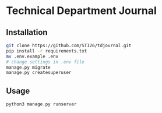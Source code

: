 # Technical Department Journal


## Installation

```bash
git clone https://github.com/STI26/tdjournal.git
pip install -r requirements.txt
mv .env.example .env
# change settings in .env file
manage.py migrate
manage.py createsuperuser 
```

## Usage

```bash
python3 manage.py runserver
```
